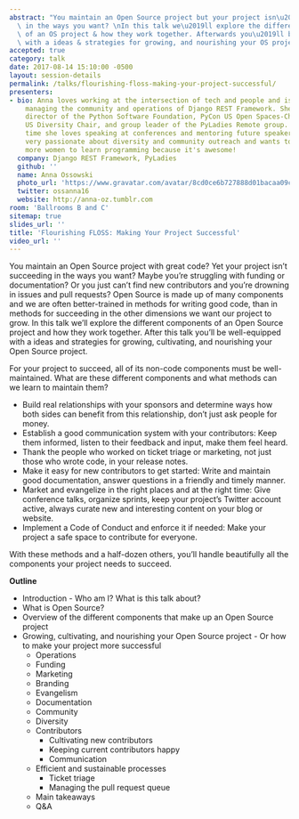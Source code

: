 ```yaml
---
abstract: "You maintain an Open Source project but your project isn\u2019t succeeding\
  \ in the ways you want? \nIn this talk we\u2019ll explore the different components\
  \ of an OS project & how they work together. Afterwards you\u2019ll be well-equipped\
  \ with a ideas & strategies for growing, and nourishing your OS project. "
accepted: true
category: talk
date: 2017-08-14 15:10:00 -0500
layout: session-details
permalink: /talks/flourishing-floss-making-your-project-successful/
presenters:
- bio: Anna loves working at the intersection of tech and people and is currently
    managing the community and operations of Django REST Framework. She is a former
    director of the Python Software Foundation, PyCon US Open Spaces-Chair, DjangoCon
    US Diversity Chair, and group leader of the PyLadies Remote group. In her free
    time she loves speaking at conferences and mentoring future speakers. Anna is
    very passionate about diversity and community outreach and wants to encourage
    more women to learn programming because it's awesome!
  company: Django REST Framework, PyLadies
  github: ''
  name: Anna Ossowski
  photo_url: 'https://www.gravatar.com/avatar/8cd0ce6b727888d01bacaa09cf3ecb32?s=400'
  twitter: ossanna16
  website: http://anna-oz.tumblr.com
room: 'Ballrooms B and C'
sitemap: true
slides_url: ''
title: 'Flourishing FLOSS: Making Your Project Successful'
video_url: ''
---
```


You maintain an Open Source project with great code? Yet your project isn’t succeeding in the ways you want? Maybe you’re struggling with funding or documentation? Or you just can’t find new contributors and you’re drowning in issues and pull requests?
Open Source is made up of many components and we are often better-trained in methods for writing good code, than in methods for succeeding in the other dimensions we want our project to grow.
In this talk we’ll explore the different components of an Open Source project and how they work together. After this talk you’ll be well-equipped with a ideas and strategies for growing, cultivating, and nourishing your Open Source project.

For your project to succeed, all of its non-code components must be well-maintained. What are these different components and what methods can we learn to maintain them?

 * Build real relationships with your sponsors and determine ways how both sides can benefit from this relationship, don’t just ask people for money.
* Establish a good communication system with your contributors: Keep them informed, listen to their feedback and input, make them feel heard.
* Thank the people who worked on ticket triage or marketing, not just those who wrote code, in your release notes.
* Make it easy for new contributors to get started: Write and maintain good documentation, answer questions in a friendly and timely manner.
* Market and evangelize in the right places and at the right time: Give conference talks, organize sprints, keep your project’s Twitter account active, always curate new and interesting content on your blog or website.
* Implement a Code of Conduct and enforce it if needed: Make your project a safe space to contribute for everyone.

With these methods and a half-dozen others, you’ll handle beautifully all the components your project needs to succeed.

**Outline**

* Introduction - Who am I? What is this talk about?
* What is Open Source?
* Overview of the different components that make up an Open Source project
* Growing, cultivating, and nourishing your Open Source project  - Or how to make your project more successful
	* Operations
	* Funding
	* Marketing
	* Branding
	* Evangelism
	* Documentation
	* Community
	* Diversity
	* Contributors
		* Cultivating new contributors
		* Keeping current contributors happy
		* Communication
	* Efficient and sustainable processes
		* Ticket triage
		* Managing the pull request queue
	* Main takeaways
	* Q&A
